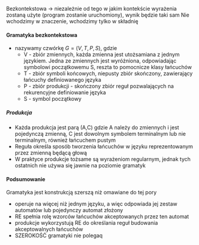 Bezkontekstowa → niezależnie od tego w jakim kontekście wyrażenia zostaną użyte (program zostanie uruchomiony), wynik będzie taki sam
Nie wchodzimy w znaczenie, wchodzimy tylko w składnię

#### Gramatyka bezkontekstowa
- nazywamy czwórkę $G = (V,T,P,S)$, gdzie
	- V - zbiór zmiennych, każda zmienna jest utożsamiana z jednym językiem. Jedna ze zmiennych jest wyróżniona, odpowiadając symbolowi początkowemu S, reszta to pomocnicze klasy łańcuchów
	- T - zbiór symboli końcowych, niepusty zbiór skończony, zawierający łańcuchy definiowanego języka
	- P - zbiór produkcji - skończony zbiór reguł pozwalających na rekurencyjne definiowanie języka
	- S - symbol początkowy 

##### Produkcja
- Każda produkcja jest parą (A,C) gdzie A należy do zmiennych i jest pojedynczą zmienną, C jest dowolnym symbolem terminalnym lub nie terminalnym, również łańcuchem pustym
- Reguła określa sposób tworzenia łańcuchów w języku reprezentowanym przez zmienną będącą głową
- W praktyce produkcje tożsame są wyrażeniom regularnym, jednak tych ostatnich nie używa się jawnie na poziomie gramatyk

#### Podsumowanie
Gramatyka jest konstrukcją szerszą niż omawiane do tej pory
- operuje na więcej niż jednym języku, a więc odpowiada jej zestaw automatów lub pojedynczy automat złożony
- RE spełnia rolę wzorców łańcuchów akceptowanych przez ten automat
- produkcje wykorzystują RE do określania reguł budowania akceptowalnych łańcuchów
- SZEROKOŚĆ gramatyki nie polegaq 